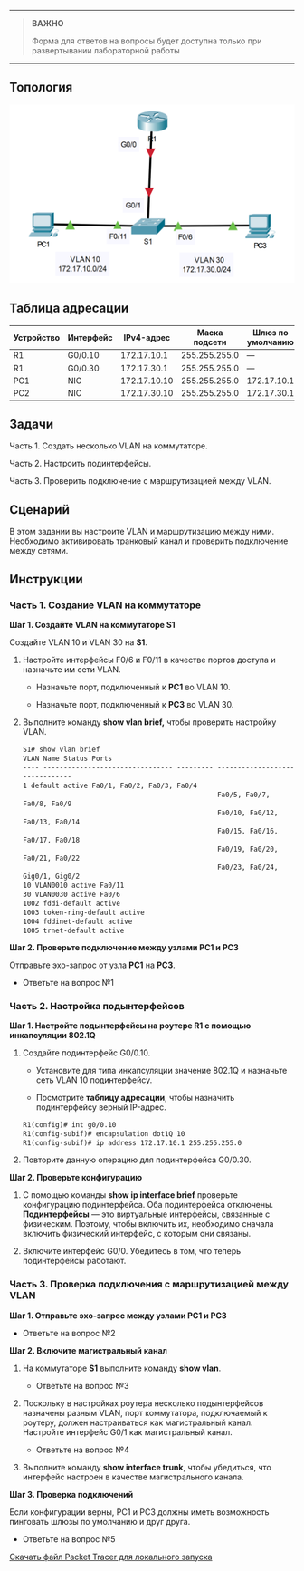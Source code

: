 
---

> **ВАЖНО**
> 
> Форма для ответов на вопросы будет доступна только при развертывании лабораторной работы 

---

## Топология

![](./assets/topology.png)

## Таблица адресации

| Устройство | Интерфейс | IPv4-адрес   | Маска подсети | Шлюз по умолчанию |
|------------|-----------|--------------|---------------|-------------------|
| R1         | G0/0.10   | 172.17.10.1  | 255.255.255.0 | —                 |
| R1         | G0/0.30   | 172.17.30.1  | 255.255.255.0 | —                 |
| PC1        | NIC       | 172.17.10.10 | 255.255.255.0 | 172.17.10.1       |
| PC2        | NIC       | 172.17.30.10 | 255.255.255.0 | 172.17.30.1       |

## Задачи

Часть 1. Создать несколько VLAN на коммутаторе.

Часть 2. Настроить подинтерфейсы.

Часть 3. Проверить подключение с маршрутизацией между VLAN.

## Сценарий

В этом задании вы настроите VLAN и маршрутизацию между ними. Необходимо активировать транковый канал и проверить подключение между сетями.

## Инструкции

### Часть 1. Создание VLAN на коммутаторе

**Шаг 1. Создайте VLAN на коммутаторе S1**

Создайте VLAN 10 и VLAN 30 на **S1**.

1.  Настройте интерфейсы F0/6 и F0/11 в качестве портов доступа и назначьте им сети VLAN.

    -   Назначьте порт, подключенный к **PC1** во VLAN 10.

    -   Назначьте порт, подключенный к **PC3** во VLAN 30.

2.  Выполните команду **show vlan brief,** чтобы проверить настройку VLAN.

    ```
    S1# show vlan brief
    VLAN Name Status Ports
    ---- -------------------------------- --------- -------------------------------
    1 default active Fa0/1, Fa0/2, Fa0/3, Fa0/4
                                                    Fa0/5, Fa0/7, Fa0/8, Fa0/9
                                                    Fa0/10, Fa0/12, Fa0/13, Fa0/14
                                                    Fa0/15, Fa0/16, Fa0/17, Fa0/18
                                                    Fa0/19, Fa0/20, Fa0/21, Fa0/22
                                                    Fa0/23, Fa0/24, Gig0/1, Gig0/2
    10 VLAN0010 active Fa0/11
    30 VLAN0030 active Fa0/6
    1002 fddi-default active
    1003 token-ring-default active
    1004 fddinet-default active
    1005 trnet-default active
    ```

**Шаг 2. Проверьте подключение между узлами PC1 и PC3**

Отправьте эхо-запрос от узла **PC1** на **PC3**.

- Ответьте на вопрос №1

### Часть 2. Настройка подынтерфейсов

**Шаг 1. Настройте подынтерфейсы на роутере R1 с помощью инкапсуляции 802.1Q**

1.  Создайте подинтерфейс G0/0.10.

    -   Установите для типа инкапсуляции значение 802.1Q и назначьте сеть VLAN 10 подинтерфейсу.

    -   Посмотрите **таблицу адресации**, чтобы назначить подинтерфейсу верный IP-адрес.

    ```
    R1(config)# int g0/0.10
    R1(config-subif)# encapsulation dot1Q 10
    R1(config-subif)# ip address 172.17.10.1 255.255.255.0
    ```

2.  Повторите данную операцию для подинтерфейса G0/0.30.

**Шаг 2. Проверьте конфигурацию**

1.  С помощью команды **show ip interface brief** проверьте конфигурацию подинтерфейса. Оба подинтерфейса отключены. **Подинтерфейсы** — это виртуальные интерфейсы, связанные с физическим. Поэтому, чтобы включить их, необходимо сначала включить физический интерфейс, с которым они связаны.

2.  Включите интерфейс G0/0. Убедитесь в том, что теперь подинтерфейсы работают.

### Часть 3. Проверка подключения с маршрутизацией между VLAN

**Шаг 1. Отправьте эхо-запрос между узлами PC1 и PC3**

- Ответьте на вопрос №2

**Шаг 2. Включите магистральный канал**

1.  На коммутаторе **S1** выполните команду **show vlan**.

    - Ответьте на вопрос №3

2.  Поскольку в настройках роутера несколько подынтерфейсов назначены разным VLAN, порт коммутатора, подключаемый к роутеру, должен настраиваться как магистральный канал. Настройте интерфейс G0/1 как магистральный канал.

    - Ответьте на вопрос №4

3.  Выполните команду **show interface trunk**, чтобы убедиться, что интерфейс настроен в качестве магистрального канала.

**Шаг 3. Проверка подключений**

Если конфигурации верны, PC1 и PC3 должны иметь возможность пинговать шлюзы по умолчанию и друг друга.

- Ответьте на вопрос №5

[Скачать файл Packet Tracer для локального запуска](./assets/4.2.7-lab.pka)
